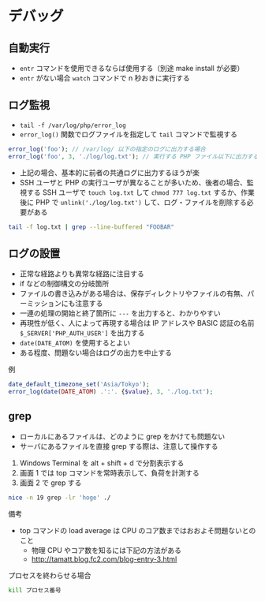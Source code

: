 # デバッグ

## 自動実行

- `entr` コマンドを使用できるならば使用する（別途 make install が必要）
- `entr` がない場合 `watch` コマンドで n 秒おきに実行する

## ログ監視

- `tail -f /var/log/php/error_log`
- `error_log()` 関数でログファイルを指定して `tail` コマンドで監視する

```PHP
error_log('foo'); // /var/log/ 以下の指定のログに出力する場合
error_log('foo', 3, './log/log.txt'); // 実行する PHP ファイル以下に出力する場合
```

- 上記の場合、基本的に前者の共通ログに出力するほうが楽
- SSH ユーザと PHP の実行ユーザが異なることが多いため、後者の場合、監視する SSH ユーザで `touch log.txt` して `chmod 777 log.txt` するか、作業後に PHP で `unlink('./log/log.txt')` して、ログ・ファイルを削除する必要がある

```BASH
tail -f log.txt | grep --line-buffered "FOOBAR"
```

## ログの設置

- 正常な経路よりも異常な経路に注目する
- if などの制御構文の分岐箇所
- ファイルの書き込みがある場合は、保存ディレクトリやファイルの有無、パーミッションにも注意する
- 一連の処理の開始と終了箇所に `---` を出力すると、わかりやすい
- 再現性が低く、人によって再現する場合は IP アドレスや BASIC 認証の名前 `$_SERVER['PHP_AUTH_USER']` を出力する
- `date(DATE_ATOM)` を使用するとよい
- ある程度、問題ない場合はログの出力を中止する

例

```PHP
date_default_timezone_set('Asia/Tokyo');
error_log(date(DATE_ATOM) .':'. {$value}, 3, './log.txt');
```

## grep

- ローカルにあるファイルは、どのように grep をかけても問題ない
- サーバにあるファイルを直接 grep する際は、注意して操作する

1. Windows Terminal を alt + shift + d で分割表示する
1. 画面 1 では top コマンドを常時表示して、負荷を計測する
1. 画面 2 で grep する

```BASH
nice -n 19 grep -lr 'hoge' ./
```

備考

- top コマンドの load average は CPU のコア数まではおおよそ問題ないとのこと
  - 物理 CPU やコア数を知るには下記の方法がある
  - <http://tamatt.blog.fc2.com/blog-entry-3.html>

プロセスを終わらせる場合

```BASH
kill プロセス番号
```
